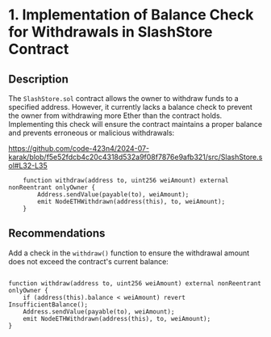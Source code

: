 # 1. Implementation of Balance Check for Withdrawals in SlashStore Contract

## Description

The `SlashStore.sol` contract allows the owner to withdraw funds to a specified address. However, it currently lacks a balance check to prevent the owner from withdrawing more Ether than the contract holds. Implementing this check will ensure the contract maintains a proper balance and prevents erroneous or malicious withdrawals:

https://github.com/code-423n4/2024-07-karak/blob/f5e52fdcb4c20c4318d532a9f08f7876e9afb321/src/SlashStore.sol#L32-L35

```solidity
    function withdraw(address to, uint256 weiAmount) external nonReentrant onlyOwner {
        Address.sendValue(payable(to), weiAmount);
        emit NodeETHWithdrawn(address(this), to, weiAmount);
    }
```

## Recommendations

Add a check in the `withdraw()` function to ensure the withdrawal amount does not exceed the contract's current balance:

```solidity

function withdraw(address to, uint256 weiAmount) external nonReentrant onlyOwner {
    if (address(this).balance < weiAmount) revert InsufficientBalance();
    Address.sendValue(payable(to), weiAmount);
    emit NodeETHWithdrawn(address(this), to, weiAmount);
}
```